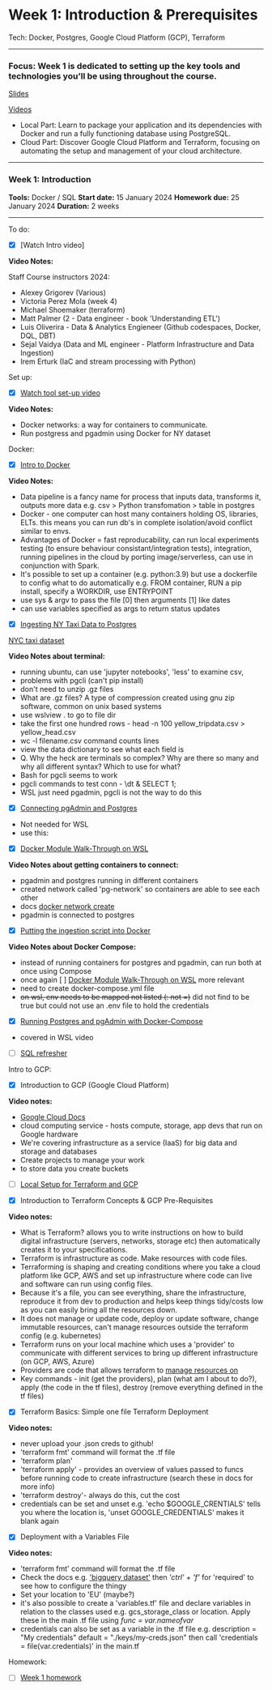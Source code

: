 # Week 1: Introduction & Prerequisites

Tech: Docker, Postgres, Google Cloud Platform (GCP), Terraform

---

### **Focus**: Week 1 is dedicated to setting up the key tools and technologies you’ll be using throughout the course.

[Slides](https://www.slideshare.net/AlexeyGrigorev/data-engineering-zoomcamp-introduction)

[Videos](https://dezoomcamp.streamlit.app/~/+/Week_1_Introduction_&_Prerequisites)

- Local Part: Learn to package your application and its dependencies with Docker and run a fully functioning database using PostgreSQL.
- Cloud Part: Discover Google Cloud Platform and Terraform, focusing on automating the setup and management of your cloud architecture.

---

### Week 1: Introduction
**Tools:** Docker / SQL
**Start date:** 15 January 2024
**Homework due:** 25 January 2024
**Duration:** 2 weeks

---

To do:
- [x] [Watch Intro video]

**Video Notes:**

Staff Course instructors 2024: 
- Alexey Grigorev (Various)
- Victoria Perez Mola (week 4)
- Michael Shoemaker (terraform)
- Matt Palmer (2 - Data engineer - book 'Understanding ETL')
- Luis Oliverira - Data & Analytics Engieneer (Github codespaces, Docker, DQL, DBT)
- Sejal Vaidya (Data and ML engineer - Platform Infrastructure and Data Ingestion)
- Irem Erturk (IaC and stream processing with Python)

Set up:
- [x] [Watch tool set-up video](https://www.youtube.com/watch?v=XOSUt8Ih3zA&list=PL3MmuxUbc_hJed7dXYoJw8DoCuVHhGEQb)

**Video Notes:**
- Docker networks: a way for containers to communicate.
- Run postgress and pgadmin using Docker for NY dataset

Docker:
- [x] [Intro to Docker](https://www.youtube.com/watch?v=EYNwNlOrpr0&t=5s)

**Video Notes:**
- Data pipeline is a fancy name for process that inputs data, transforms it, outputs more data e.g. csv > Python transfomation > table in postgres
- Docker - one computer can host many containers holding OS, libraries, ELTs. this means you can run db's in complete isolation/avoid conflict similar to envs. 
- Advantages of Docker = fast reproducability, can run local experiments testing (to ensure behaviour consistant/integration tests), integration, running pipelines in the cloud by porting image/serverless, can use in conjunction with Spark.
- It's possible to set up a container (e.g. python:3.9) but use a dockerfile to config what to do automatically e.g. FROM container, RUN a pip install, specify a WORKDIR, use ENTRYPOINT
- use sys & argv to pass the file [0] then arguments [1] like dates
- can use variables specified as args to return status updates

- [x] [Ingesting NY Taxi Data to Postgres](https://youtu.be/2JM-ziJt0WI)

[NYC taxi dataset](https://www.nyc.gov/site/tlc/about/tlc-trip-record-data.page)

**Video Notes about terminal:**
- running ubuntu, can use 'jupyter notebooks', 'less' to examine csv, 
- problems with pgcli (can't pip install)
- don't need to unzip .gz files
- What are .gz files? A type of compression created using gnu zip software, common on unix based systems
- use wslview . to go to file dir
- take the first one hundred rows - head -n 100 yellow_tripdata.csv > yellow_head.csv
- wc -l filename.csv command counts lines
- view the data dictionary to see what each field is
- Q. Why the heck are terminals so complex? Why are there so many and why all different syntax? Which to use for what? 
- Bash for pgcli seems to work
- pgcli commands to test conn - \dt & SELECT 1;
- WSL just need pgadmin, pgcli is not the way to do this

- [x] [Connecting pgAdmin and Postgres](https://youtu.be/hCAIVe9N0ow)

- Not needed for WSL
- use this:

- [x] [Docker Module Walk-Through on WSL](https://www.youtube.com/watch?v=Mv4zFm2AwzQ)

**Video Notes about getting containers to connect:**
- pgadmin and postgres running in different containers
- created network called 'pg-network' so containers are able to see each other
- docs [docker network create](https://docs.docker.com/engine/reference/commandline/network_create/)
- pgadmin is connected to postgres 

- [x] [Putting the ingestion script into Docker](https://youtu.be/B1WwATwf-vY)

**Video Notes about Docker Compose:**
- instead of running containers for postgres and pgadmin, can run both at once using Compose
- once again [ ] [Docker Module Walk-Through on WSL](https://www.youtube.com/watch?v=Mv4zFm2AwzQ) more relevant
- need to create docker-compose.yml file
- ~~on wsl, env needs to be mapped not listed (: not =)~~ did not find to be true but could not use an .env file to hold the credentials

- [x] [Running Postgres and pgAdmin with Docker-Compose](https://youtu.be/hKI6PkPhpa0)
 - covered in WSL video

- [ ] [SQL refresher](https://youtu.be/QEcps_iskgg)

Intro to GCP:
- [x] Introduction to GCP (Google Cloud Platform)

**Video notes:**
- [Google Cloud Docs](https://cloud.google.com/docs)
- cloud computing service - hosts compute, storage, app devs that run on Google hardware
- We're covering infrastructure as a service (IaaS) for big data and storage and databases
- Create projects to manage your work
- to store data you create buckets

- [ ] [Local Setup for Terraform and GCP](https://github.com/DataTalksClub/data-engineering-zoomcamp/tree/main/01-docker-terraform/1_terraform_gcp)

- [x] Introduction to Terraform Concepts & GCP Pre-Requisites

**Video notes:**
- What is Terraform? allows you to write instructions on how to build digital infrastructure (servers, networks, storage etc) then automatically creates it to your specifications.
- Terraform is infrastructure as code. Make resources with code files.
- Terraforming is shaping and creating conditions where you take a cloud platform like GCP, AWS and set up infrastructure where code can live and software can run using config files.
- Because it's a file, you can see everything, share the infrastructure, reproduce it from dev to production and helps keep things tidy/costs low as you can easily bring all the resources down.
- It does not manage or update code, deploy or update software, change immutable resources, can't manage resources outside the terraform config (e.g. kubernetes)
- Terraform runs on your local machine which uses a 'provider' to communicate with different services to bring up different infrastructure (on GCP, AWS, Azure)
- Providers are code that allows terraform to [manage resources on](https://registry.terraform.io/browse/providers)
- Key commands - init (get the providers), plan (what am I about to do?), apply (the code in the tf files), destroy (remove everything defined in the tf files)

- [x] Terraform Basics: Simple one file Terraform Deployment

**Video notes:**
- never upload your .json creds to github!
- 'terraform fmt' command will format the .tf file
- 'terraform plan'
- 'terraform apply' - provides an overview of values passed to funcs before running code to create infrastructure (search these in docs for more info)
- 'terraform destroy'- always do this, cut the cost
- credentials can be set and unset e.g. 'echo $GOOGLE_CRENTIALS' tells you where the location is, 'unset GOOGLE_CREDENTIALS' makes it blank again

- [x] Deployment with a Variables File

**Video notes:**
- 'terraform fmt' command will format the .tf file
- Check the docs e.g. ['bigquery dataset'](https://registry.terraform.io/providers/hashicorp/google/latest/docs/resources/bigquery_dataset) then *'ctrl'* + *'f'* for 'required' to see how to configure the thingy
- Set your location to 'EU' (maybe?)
- it's also possible to create a 'variables.tf' file and declare variables in relation to the classes used e.g. gcs_storage_class or location. Apply these in the main .tf file using *func = var.nameofvar*
- credentials can also be set as a variable in the .tf file e.g. description = "My credentials" default = "./keys/my-creds.json" then call 'credentials = file(var.credentials)' in the main.tf

Homework:
- [ ] [Week 1 homework](https://github.com/DataTalksClub/data-engineering-zoomcamp/tree/main/cohorts/2024)